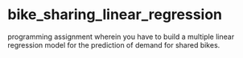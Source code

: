 # bike_sharing_linear_regression
programming assignment wherein you have to build a multiple linear regression model for the prediction of demand for shared bikes.
